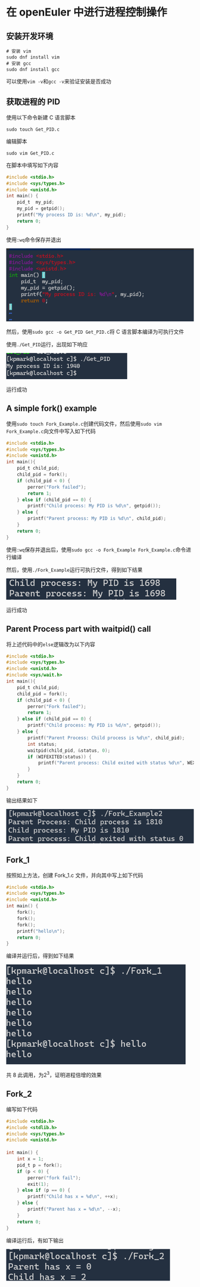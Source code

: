 # 在 openEuler 中进行进程控制操作

## 安装开发环境

```she
# 安装 vim
sudo dnf install vim
# 安装 gcc
sudo dnf install gcc
```

可以使用`vim -v`和`gcc -v`来验证安装是否成功

## 获取进程的 PID

使用以下命令新建 C 语言脚本

```shell
sudo touch Get_PID.c
```

编辑脚本

```shell
sudo vim Get_PID.c
```

在脚本中填写如下内容

```c
#include <stdio.h>
#include <sys/types.h>
#include <unistd.h>
int main() {
    pid_t  my_pid;
    my_pid = getpid();
    printf("My process ID is: %d\n", my_pid);
    return 0;
}
```

使用`:wq`命令保存并退出

![image-20250315174342542](./images/操作系统作业报告/image-20250315174342542.png)

然后，使用`sudo gcc -o Get_PID Get_PID.c`将 C 语言脚本编译为可执行文件

使用`./Get_PID`运行，出现如下响应

![image-20250315174308546](./images/操作系统作业报告/image-20250315174308546.png)

运行成功

## A simple fork() example

使用`sudo touch Fork_Example.c`创建代码文件，然后使用`sudo vim Fork_Example.c`向文件中写入如下代码

```c
#include <stdio.h>
#include <sys/types.h>
#include <unistd.h>
int main(){
    pid_t child_pid;
    child_pid = fork();
    if (child_pid < 0) {
        perror("Fork failed");
        return 1;
    } else if (child_pid == 0) {
        printf("Child process: My PID is %d\n", getpid());
    } else {
        printf("Parent process: My PID is %d\n", child_pid);
    }
    return 0;
}
```

使用`:wq`保存并退出后，使用`sudo gcc -o Fork_Example Fork_Example.c`命令进行编译

然后，使用`./Fork_Example`运行可执行文件，得到如下结果

![image-20250315215617078](./images/操作系统作业报告/image-20250315215617078.png)

运行成功

## Parent Process part with waitpid() call

将上述代码中的`else`逻辑改为以下内容

```c
#include <stdio.h>
#include <sys/types.h>
#include <unistd.h>
#include <sys/wait.h>
int main(){
    pid_t child_pid;
    child_pid = fork();
    if (child_pid < 0) {
        perror("Fork failed");
        return 1;
    } else if (child_pid == 0) {
        printf("Child process: My PID is %d/n", getpid());
    } else {
        printf("Parent Process: Child process is %d\n", child_pid);
        int status;
        waitpid(child_pid, &status, 0);
        if (WIFEXITED(status)) {
            printf("Parent process: Child exited with status %d\n", WEXITSTATUS(status));
        }
    }
    return 0;
}
```

输出结果如下

![image-20250315221457560](./images/操作系统作业报告/image-20250315221457560.png)

## Fork_1

按照如上方法，创建 Fork_1.c 文件，并向其中写上如下代码

```c
#include <stdio.h>
#include <sys/types.h>
#include <unistd.h>
int main() {
    fork();
    fork();
    fork();
    printf("hello\n");
    return 0;
}
```

编译并运行后，得到如下结果

![image-20250315220756962](./images/操作系统作业报告/image-20250315220756962.png)

共 8 此调用，为$2^3$，证明进程倍增的效果

## Fork_2

编写如下代码

```c
#include <stdio.h>
#include <stdlib.h>
#include <sys/types.h>
#include <unistd.h>

int main() {
    int x = 1;
    pid_t p = fork();
    if (p < 0) {
        perror("fork fail");
        exit(1);
    } else if (p == 0) {
        printf("Child has x = %d\n", ++x);
    } else {
        printf("Parent has x = %d\n", --x);
    }
    return 0;
}
```

编译运行后，有如下输出

![image-20250315222335458](./images/操作系统作业报告/image-20250315222335458.png)
